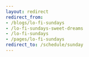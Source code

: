 ```yaml
---
layout: redirect
redirect_from: 
- /blogs/lo-fi-sundays
- /lo-fi-sundays-sweet-dreams
- /lo-fi-sundays
- /pages/lo-fi-sundays
redirect_to: /schedule/sunday
---
```

